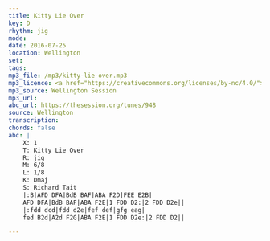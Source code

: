 ```yaml
---
title: Kitty Lie Over
key: D
rhythm: jig
mode: 
date: 2016-07-25
location: Wellington
set:
tags:
mp3_file: /mp3/kitty-lie-over.mp3
mp3_licence: <a href="https://creativecommons.org/licenses/by-nc/4.0/">CC-BY-NC-4.0</a>
mp3_source: Wellington Session
mp3_url: 
abc_url: https://thesession.org/tunes/948
source: Wellington
transcription:
chords: false
abc: |
    X: 1
    T: Kitty Lie Over
    R: jig
    M: 6/8
    L: 1/8
    K: Dmaj
    S: Richard Tait
    |:B|AFD DFA|BdB BAF|ABA F2D|FEE E2B|
    AFD DFA|BdB BAF|ABA F2E|1 FDD D2:|2 FDD D2e||
    |:fdd dcd|fdd d2e|fef def|gfg eag|
    fed B2d|A2d F2G|ABA F2E|1 FDD D2e:|2 FDD D2||

---
```


